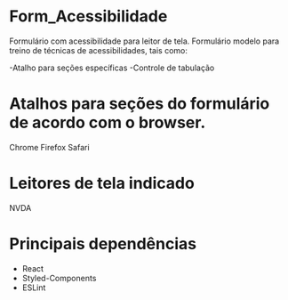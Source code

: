 # Form_Acessibilidade
Formulário com acessibilidade para leitor de tela.
Formulário modelo para treino de técnicas de acessibilidades, tais como:

-Atalho para seções específicas
-Controle de tabulação
# Atalhos para seções do formulário de acordo com o browser.
Chrome
Firefox
Safari

# Leitores de tela indicado
NVDA

# Principais dependências
- React
- Styled-Components
- ESLint

<!-- 
Próximos passos
- Aviso de envio do formulário 
- Mapa de atalhos
- Ajustar CSS
- Implementar Rodapé
-->